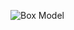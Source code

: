 ![Box Model](https://user-images.githubusercontent.com/115551661/227473159-29f0d026-2735-4124-9ded-239b04723a1d.png)
